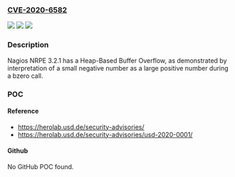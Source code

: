 ### [CVE-2020-6582](https://cve.mitre.org/cgi-bin/cvename.cgi?name=CVE-2020-6582)
![](https://img.shields.io/static/v1?label=Product&message=n%2Fa&color=blue)
![](https://img.shields.io/static/v1?label=Version&message=n%2Fa&color=blue)
![](https://img.shields.io/static/v1?label=Vulnerability&message=n%2Fa&color=brighgreen)

### Description

Nagios NRPE 3.2.1 has a Heap-Based Buffer Overflow, as demonstrated by interpretation of a small negative number as a large positive number during a bzero call.

### POC

#### Reference
- https://herolab.usd.de/security-advisories/
- https://herolab.usd.de/security-advisories/usd-2020-0001/

#### Github
No GitHub POC found.

